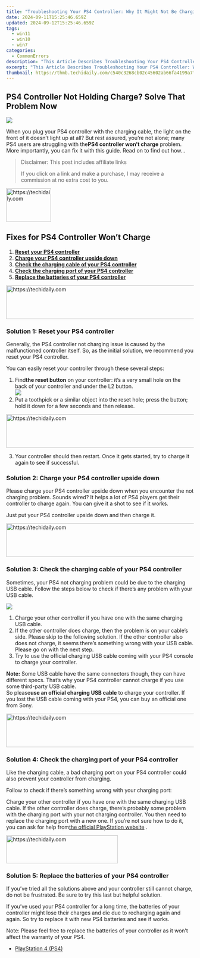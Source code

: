 ```yaml
---
title: "Troubleshooting Your PS4 Controller: Why It Might Not Be Charging"
date: 2024-09-11T15:25:46.659Z
updated: 2024-09-12T15:25:46.659Z
tags:
  - win11
  - win10
  - win7
categories:
  - CommonErrors
description: "This Article Describes Troubleshooting Your PS4 Controller: Why It Might Not Be Charging"
excerpt: "This Article Describes Troubleshooting Your PS4 Controller: Why It Might Not Be Charging"
thumbnail: https://thmb.techidaily.com/c540c3268cb02c45602ab66fa4199a7f1fc574c2a3cdb76d27eef05ccb7d85f2.jpg
---
```


## PS4 Controller Not Holding Charge? Solve That Problem Now

![](https://images.drivereasy.com/wp-content/uploads/2018/01/img_5a503449d171d.jpg)

 When you plug your PS4 controller with the charging cable, the light on the front of it doesn’t light up at all? But rest assured, you’re not alone; many PS4 users are struggling with the**PS4 controller won’t charge** problem. More importantly, you can fix it with this guide. Read on to find out how…

>  Disclaimer: This post includes affiliate links
>
>  If you click on a link and make a purchase, I may receive a commission at no extra cost to you.
>

<!-- affiliate ads begin -->
<a href="https://aligracehair.sjv.io/c/5597632/2135393/19272" target="_top" id="2135393">
  <img src="//a.impactradius-go.com/display-ad/19272-2135393" border="0" alt="https://techidaily.com" width="120" height="90"/>
</a>
<img height="0" width="0" src="https://aligracehair.sjv.io/i/5597632/2135393/19272" style="position:absolute;visibility:hidden;" border="0" />
<!-- affiliate ads end -->

## Fixes for PS4 Controller Won’t Charge

1. **[Reset your PS4 controller](#solution1)**
2. **[Charge your PS4 controller upside down](#solution2)**
3. **[Check the charging cable of your PS4 controller](#solution3)**
4. **[Check the charging port of your PS4 controller](#solution4)**
5. **[Replace the batteries of your PS4 controller](#solution5)**

<!-- affiliate ads begin -->
<a href="https://appsumo.8odi.net/c/5597632/2130885/7443" target="_top" id="2130885">
  <img src="//a.impactradius-go.com/display-ad/7443-2130885" border="0" alt="https://techidaily.com" width="600" height="90"/>
</a>
<img height="0" width="0" src="https://appsumo.8odi.net/i/5597632/2130885/7443" style="position:absolute;visibility:hidden;" border="0" />
<!-- affiliate ads end -->

### Solution 1: Reset your PS4 controller

 Generally, the PS4 controller not charging issue is caused by the malfunctioned controller itself. So, as the initial solution, we recommend you reset your PS4 controller.

You can easily reset your controller through these several steps:

1. Find**the reset button** on your controller: it’s a very small hole on the back of your controller and under the L2 button.  
![](https://images.drivereasy.com/wp-content/uploads/2018/01/img_5a503f4b68e7f.jpg)
2. Put a toothpick or a similar object into the reset hole; press the button; hold it down for a few seconds and then release.

<!-- affiliate ads begin -->
<a href="https://unicoeye.pxf.io/c/5597632/2134223/18498" target="_top" id="2134223">
  <img src="//a.impactradius-go.com/display-ad/18498-2134223" border="0" alt="https://techidaily.com" width="728" height="90"/>
</a>
<img height="0" width="0" src="https://unicoeye.pxf.io/i/5597632/2134223/18498" style="position:absolute;visibility:hidden;" border="0" />
<!-- affiliate ads end -->

3. Your controller should then restart. Once it gets started, try to charge it again to see if successful.

### Solution 2: Charge your PS4 controller upside down

 Please charge your PS4 controller upside down when you encounter the not charging problem. Sounds wired? It helps a lot of PS4 players get their controller to charge again. You can give it a shot to see if it works.

Just put your PS4 controller upside down and then charge it.

<!-- affiliate ads begin -->
<a href="https://unicoeye.pxf.io/c/5597632/2134240/18498" target="_top" id="2134240">
  <img src="//a.impactradius-go.com/display-ad/18498-2134240" border="0" alt="https://techidaily.com" width="540" height="90"/>
</a>
<img height="0" width="0" src="https://unicoeye.pxf.io/i/5597632/2134240/18498" style="position:absolute;visibility:hidden;" border="0" />
<!-- affiliate ads end -->

### Solution 3: Check the charging cable of your PS4 controller

 Sometimes, your PS4 not charging problem could be due to the charging USB cable. Follow the steps below to check if there’s any problem with your USB cable.

![](https://images.drivereasy.com/wp-content/uploads/2018/01/img_5a504e5686cb2.jpg)

1. Charge your other controller if you have one with the same charging USB cable.
2. If the other controller does charge, then the problem is on your cable’s side. Please skip to the following solution. If the other controller also does not charge, it seems there’s something wrong with your USB cable. Please go on with the next step.
3. Try to use the official charging USB cable coming with your PS4 console to charge your controller.

**Note:** Some USB cable have the same connectors though, they can have different specs. That’s why your PS4 controller cannot charge if you use some third-party USB cable.  
 So please**use an official charging USB cable** to charge your controller. If you lost the USB cable coming with your PS4, you can buy an official one from Sony.

<!-- affiliate ads begin -->
<a href="https://appsumo.8odi.net/c/5597632/2130890/7443" target="_top" id="2130890">
  <img src="//a.impactradius-go.com/display-ad/7443-2130890" border="0" alt="https://techidaily.com" width="728" height="90"/>
</a>
<img height="0" width="0" src="https://appsumo.8odi.net/i/5597632/2130890/7443" style="position:absolute;visibility:hidden;" border="0" />
<!-- affiliate ads end -->

### Solution 4: Check the charging port of your PS4 controller

 Like the charging cable, a bad charging port on your PS4 controller could also prevent your controller from charging.

 Follow to check if there’s something wrong with your charging port:

 Charge your other controller if you have one with the same charging USB cable. If the other controller does charge, there’s probably some problem with the charging port with your not charging controller. You then need to replace the charging port with a new one. If you’re not sure how to do it, you can ask for help from[the official PlayStation website](http://www.playstation.com/) .

<!-- affiliate ads begin -->
<a href="https://25home.pxf.io/c/5597632/2123475/16836" target="_top" id="2123475">
  <img src="//a.impactradius-go.com/display-ad/16836-2123475" border="0" alt="https://techidaily.com" width="300" height="75"/>
</a>
<img height="0" width="0" src="https://25home.pxf.io/i/5597632/2123475/16836" style="position:absolute;visibility:hidden;" border="0" />
<!-- affiliate ads end -->

### Solution 5: Replace the batteries of your PS4 controller

 If you’ve tried all the solutions above and your controller still cannot charge, do not be frustrated. Be sure to try this last but helpful solution.

 If you’ve used your PS4 controller for a long time, the batteries of your controller might lose their charges and die due to recharging again and again. So try to replace it with new PS4 batteries and see if works.

 Note: Please feel free to replace the batteries of your controller as it won’t affect the warranty of your PS4.

* [PlayStation 4 (PS4)](/tag-search/?tagId=180)

<ins class="adsbygoogle"
     style="display:block"
     data-ad-format="autorelaxed"
     data-ad-client="ca-pub-7571918770474297"
     data-ad-slot="1223367746"></ins>

<ins class="adsbygoogle"
     style="display:block"
     data-ad-client="ca-pub-7571918770474297"
     data-ad-slot="8358498916"
     data-ad-format="auto"
     data-full-width-responsive="true"></ins>



